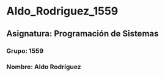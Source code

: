 # Aldo_Rodriguez_1559
## Asignatura: Programación de Sistemas
### Grupo: 1559
### Nombre: Aldo Rodríguez
